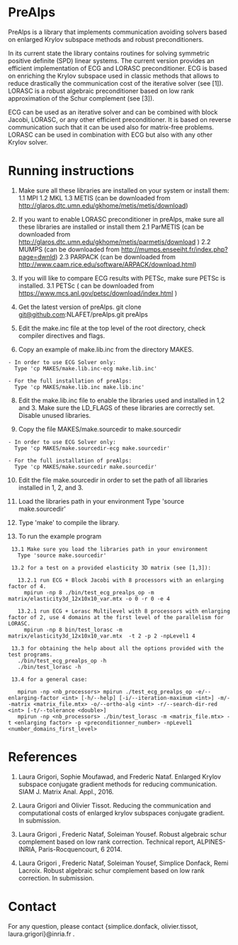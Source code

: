# PreAlps

PreAlps is a library that implements communication avoiding solvers based on enlarged Krylov subspace methods and robust preconditioners.

In its current state the library contains routines for solving symmetric positive definite (SPD) linear systems. The current version provides an efficient implementation of ECG and LORASC preconditioner. ECG is based on enriching the Krylov subspace used in classic methods that allows to reduce drastically the communication cost of the iterative solver (see [1]). LORASC is a robust algebraic preconditioner based on low rank approximation of the Schur complement (see [3]).

ECG can be used as an iterative solver and can be combined with block Jacobi, LORASC, or any other efficient preconditioner.  It is based on reverse communication such that it can be used also for matrix-free problems. LORASC can be used in combination with ECG but also with any other Krylov solver.



# Running instructions

  1. Make sure all these libraries are installed on your system or install them:
    1.1 MPI
    1.2 MKL
    1.3 METIS (can be downloaded from http://glaros.dtc.umn.edu/gkhome/metis/metis/download)

  2. If you want to enable LORASC preconditioner in preAlps, make sure all these libraries are installed or install them
    2.1 ParMETIS (can be downloaded from http://glaros.dtc.umn.edu/gkhome/metis/parmetis/download )
    2.2 MUMPS (can be downloaded from http://mumps.enseeiht.fr/index.php?page=dwnld)
    2.3 PARPACK (can be downloaded from http://www.caam.rice.edu/software/ARPACK/download.html)

  3. If you will like to compare ECG results with PETSc, make sure PETSc is installed.
    3.1 PETSc ( can be downloaded from https://www.mcs.anl.gov/petsc/download/index.html )

  4. Get the latest version of preAlps.
    git clone git@github.com:NLAFET/preAlps.git preAlps

  5. Edit the make.inc file at the top level of the root directory, check compiler directives and flags.

  7. Copy an example of make.lib.inc from the directory MAKES.

    - In order to use ECG Solver only:
      Type 'cp MAKES/make.lib.inc-ecg make.lib.inc'

    - For the full installation of preAlps:
      Type 'cp MAKES/make.lib.inc make.lib.inc'

  8. Edit the make.lib.inc file to enable the libraries used and installed in 1,2 and 3. Make sure the LD_FLAGS of these libraries are correctly set. Disable unused libraries.

  9. Copy the file MAKES/make.sourcedir to make.sourcedir

    - In order to use ECG Solver only:
      Type 'cp MAKES/make.sourcedir-ecg make.sourcedir'

    - For the full installation of preAlps:
      Type 'cp MAKES/make.sourcedir make.sourcedir'

  10. Edit the file make.sourcedir in order to set the path of all libraries installed in 1, 2, and 3.

  11. Load the libraries path in your environment
    Type 'source make.sourcedir'

  12. Type 'make' to compile the library.

  13. To run the example program

     13.1 Make sure you load the libraries path in your environment
       Type 'source make.sourcedir'

     13.2 for a test on a provided elasticity 3D matrix (see [1,3]):

       13.2.1 run ECG + Block Jacobi with 8 processors with an enlarging factor of 4.
         mpirun -np 8 ./bin/test_ecg_prealps_op -m matrix/elasticity3d_12x10x10_var.mtx -o 0 -r 0 -e 4

       13.2.1 run ECG + Lorasc Multilevel with 8 processors with enlarging factor of 2, use 4 domains at the first level of the parallelism for LORASC.
         mpirun -np 8 bin/test_lorasc -m matrix/elasticity3d_12x10x10_var.mtx  -t 2 -p 2 -npLevel1 4

     13.3 for obtaining the help about all the options provided with the test programs.
       ./bin/test_ecg_prealps_op -h
       ./bin/test_lorasc -h

     13.4 for a general case:

       mpirun -np <nb_processors> mpirun ./test_ecg_prealps_op -e/--enlarging-factor <int> [-h/--help] [-i/--iteration-maximum <int>] -m/--matrix <matrix_file.mtx> -o/--ortho-alg <int> -r/--search-dir-red <int> [-t/--tolerance <double>]
       mpirun -np <nb_processors> ./bin/test_lorasc -m <matrix_file.mtx> -t <enlarging factor> -p <preconditionner_number> -npLevel1 <number_domains_first_level>

# References

  1. Laura Grigori, Sophie Moufawad, and Frederic Nataf. Enlarged Krylov subspace conjugate gradient methods for reducing communication. SIAM J. Matrix Anal. Appl., 2016.

  2. Laura Grigori and Olivier Tissot. Reducing the communication and computational costs of enlarged krylov subspaces conjugate gradient. In submission.

  3. Laura Grigori , Frederic Nataf, Soleiman Yousef. Robust algebraic schur complement based on low rank correction. Technical report, ALPINES-INRIA, Paris-Rocquencourt, 6 2014.

  4. Laura Grigori , Frederic Nataf, Soleiman Yousef, Simplice Donfack, Remi Lacroix. Robust algebraic schur complement based on low rank correction. In submission.

# Contact

For any question, please contact {simplice.donfack, olivier.tissot, laura.grigori}@inria.fr .

